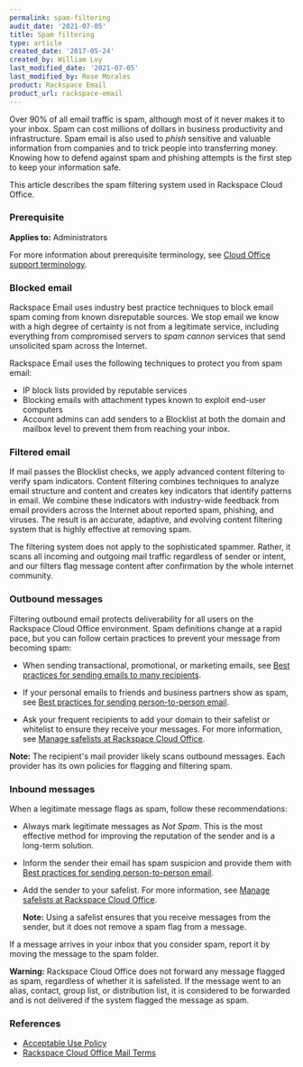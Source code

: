 ```yaml
---
permalink: spam-filtering
audit_date: '2021-07-05'
title: Spam filtering
type: article
created_date: '2017-05-24'
created_by: William Loy
last_modified_date: '2021-07-05'
last_modified_by: Rose Morales
product: Rackspace Email
product_url: rackspace-email
---
```


Over 90% of all email traffic is spam, although most of it never makes it to
your inbox. Spam can cost millions of dollars in business productivity and
infrastructure. Spam email is also used to *phish* sensitive and valuable
information from companies and to trick people into transferring money. Knowing
how to defend against spam and phishing attempts is the first step to keep your
information safe.

This article describes the spam filtering system used in Rackspace Cloud Office.

### Prerequisite

**Applies to:** Administrators

For more information about prerequisite terminology, see [Cloud Office support terminology](/support/how-to/cloud-office-support-terminology).

### Blocked email

Rackspace Email uses industry best practice techniques to block email spam
coming from known disreputable sources. We stop email we know with a high
degree of certainty is not from a legitimate service, including everything from
compromised servers to *spam cannon* services that send unsolicited spam across
the Internet.

Rackspace Email uses the following techniques to protect you from spam email:

- IP block lists provided by reputable services
- Blocking emails with attachment types known to exploit end-user computers
- Account admins can add senders to a Blocklist at both the domain and mailbox
  level to prevent them from reaching your inbox.

### Filtered email

If mail passes the Blocklist checks, we apply advanced content filtering to
verify spam indicators. Content filtering combines techniques to analyze email
structure and content and creates key indicators that identify patterns in
email. We combine these indicators with industry-wide feedback from email
providers across the Internet about reported spam, phishing, and viruses. The
result is an accurate, adaptive, and evolving content filtering system that
is highly effective at removing spam.

The filtering system does not apply to the sophisticated spammer. Rather, it scans all
incoming and outgoing mail traffic regardless of sender or intent, and our filters
flag message content after confirmation by the whole internet community.

### Outbound messages

Filtering outbound email protects deliverability for all users on the Rackspace
Cloud Office environment. Spam definitions change at a rapid pace, but you can
follow certain practices to prevent your message from becoming spam:

- When sending transactional, promotional, or marketing emails, see
  [Best practices for sending emails to many recipients](/support/how-to/best-practices-for-sending-emails-to-many-recipients/).

- If your personal emails to friends and business partners show as
  spam, see [Best practices for sending person-to-person email](/support/how-to/best-practices-for-sending-person-to-person-email/).

- Ask your frequent recipients to add your domain to their safelist or
  whitelist to ensure they receive your messages. For more information, see
  [Manage safelists at Rackspace Cloud Office](/support/how-to/spam-preferences-safe-lists-and-black-list-in-rackspace-email/#manage-safelists).

**Note:** The recipient's mail provider likely scans outbound messages. Each provider
          has its own policies for flagging and filtering spam.

### Inbound messages

When a legitimate message flags as spam, follow these recommendations:

- Always mark legitimate messages as *Not Spam*. This is the most effective
  method for improving the reputation of the sender and is a long-term solution.

- Inform the sender their email has spam suspicion and provide them with
  [Best practices for sending person-to-person email](/support/how-to/best-practices-for-sending-person-to-person-email/).

- Add the sender to your safelist. For more information, see
  [Manage safelists at Rackspace Cloud Office](/support/how-to/spam-preferences-safe-lists-and-black-list-in-rackspace-email/#manage-safelists).

   **Note:** Using a safelist ensures that you receive messages from the sender,
   but it does not remove a spam flag from a message.

If a message arrives in your inbox that you consider spam, report it by
moving the message to the spam folder.

**Warning:** Rackspace Cloud Office does not forward any message flagged
as spam, regardless of whether it is safelisted. If the message went to an
alias, contact, group list, or distribution list, it is considered to be
forwarded and is not delivered if the system flagged the message as spam.

### References

- [Acceptable Use Policy](https://www.rackspace.com/information/legal/aup?_ga=2.75345873.298003222.1495221511-62538955.1439921553)
- [Rackspace Cloud Office Mail Terms](https://www.rackspace.com/information/legal/mailterms)
